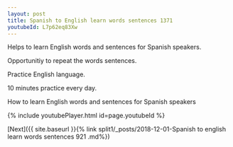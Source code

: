 ```yaml
---
layout: post
title: Spanish to English learn words sentences 1371 
youtubeId: L7p62eq83Xw
---
```

 
 
Helps to learn English words and sentences for Spanish speakers.

Opportunitiy to repeat the words sentences. 

Practice English language. 
 
10 minutes practice every day. 
 
How to learn English words and sentences for Spanish speakers 
 
{% include youtubePlayer.html id=page.youtubeId %}
 
 
[Next]({{ site.baseurl }}{% link  split1/_posts/2018-12-01-Spanish to english learn words sentences 921 .md%})
 
